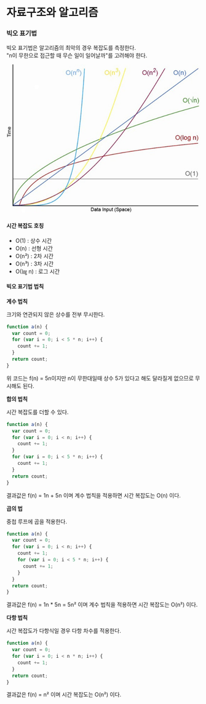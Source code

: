 # 자료구조와 알고리즘

### 빅오 표기법

빅오 표기법은 알고리즘의 최악의 경우 복잡도를 측정한다.  
"n이 무한으로 접근할 때 무슨 일이 일어날까"를 고려해야 한다.

![](../.gitbook/assets/68747470733a2f2f6170656c6261756d2e66696c65732e776f726470726573732e636f6d2f323031312f31302f796161636f.jpg)

#### 시간 복잡도 호칭

* O\(1\) : 상수 시간
* O\(n\) : 선형 시간
* O\(n²\) : 2차 시간
* O\(n³\) : 3차 시간
* O\(㏒ n\) : 로그 시간

#### 빅오 표기법 법칙

**계수 법칙**

크기와 연관되지 않은 상수를 전부 무시한다.

```javascript
function a(n) {
  var count = 0;
  for (var i = 0; i < 5 * n; i++) {
    count += 1;
  }
  return count;
}
```

위 코드는 f\(n\) = 5n이지만 n이 무한대일때 상수 5가 있다고 해도 달라질게 없으므로 무시해도 된다.

**합의 법칙**

시간 복잡도를 더할 수 있다.

```javascript
function a(n) {
  var count = 0;
  for (var i = 0; i < n; i++) {
    count += 1;
  }
  for (var i = 0; i < 5 * n; i++) {
    count += 1;
  }
  return count;
}
```

결과값은 f\(n\) = 1n + 5n 이며 계수 법칙을 적용하면 시간 복잡도는 O\(n\) 이다.

**곱의 법**

중첩 루프에 곱을 적용한다.

```javascript
function a(n) {
  var count = 0;
  for (var i = 0; i < n; i++) {
    count += 1;
    for (var i = 0; i < 5 * n; i++) {
      count += 1;
    }
  }
  return count;
}
```

결과값은 f\(n\) = 1n \* 5n = 5n² 이며 계수 법칙을 적용하면 시간 복잡도는 O\(n²\) 이다.

**다항 법칙**

시간 복잡도가 다항식일 경우 다항 차수를 적용한다.

```javascript
function a(n) {
  var count = 0;
  for (var i = 0; i < n * n; i++) {
    count += 1;
  }
  return count;
}
```

결과값은 f\(n\) = n² 이며 시간 복잡도는 O\(n²\) 이다.

